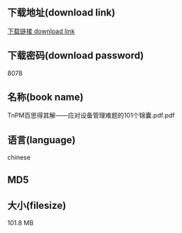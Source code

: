 ## 下载地址(download link)
[下载链接 download link](https://voluble-croquembouche-d321dc.netlify.app/?s=TnPM%E7%99%BE%E6%80%9D%E5%BE%97%E5%85%B6%E8%A7%A3%E2%80%94%E2%80%94%E5%BA%94%E5%AF%B9%E8%AE%BE%E5%A4%87%E7%AE%A1%E7%90%86%E9%9A%BE%E9%A2%98%E7%9A%84101%E4%B8%AA%E9%94%A6%E5%9B%8A.pdf)

## 下载密码(download password)
8078

## 名称(book name)
TnPM百思得其解——应对设备管理难题的101个锦囊.pdf.pdf

## 语言(language)
chinese

## MD5


## 大小(filesize)
101.8 MB
